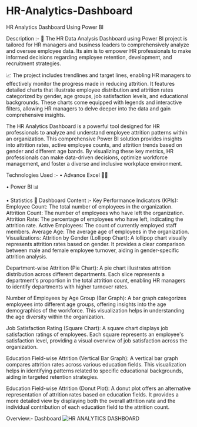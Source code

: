 # HR-Analytics-Dashboard
HR Analytics Dashboard Using Power BI

Description :-
💼 The HR Data Analysis Dashboard using Power BI project is tailored for HR managers and business leaders to comprehensively analyze and oversee employee data. Its aim is to empower HR professionals to make informed decisions regarding employee retention, development, and recruitment strategies.

📈 The project includes trendlines and target lines, enabling HR managers to effectively monitor the progress made in reducing attrition. It features detailed charts that illustrate employee distribution and attrition rates categorized by gender, age groups, job satisfaction levels, and educational backgrounds. These charts come equipped with legends and interactive filters, allowing HR managers to delve deeper into the data and gain comprehensive insights.

The HR Analytics Dashboard is a powerful tool designed for HR professionals to analyze and understand employee attrition patterns within an organization. This comprehensive Power BI solution provides insights into attrition rates, active employee counts, and attrition trends based on gender and different age bands. By visualizing these key metrics, HR professionals can make data-driven decisions, optimize workforce management, and foster a diverse and inclusive workplace environment.

Technologies Used :-
• Advance Excel 👨‍💻 

• Power BI 📊

• Statistics 📜
Dashboard Content :-
Key Performance Indicators (KPIs):
Employee Count: The total number of employees in the organization.
Attrition Count: The number of employees who have left the organization.
Attrition Rate: The percentage of employees who have left, indicating the attrition rate.
Active Employees: The count of currently employed staff members.
Average Age: The average age of employees in the organization.
Visualizations:
Attrition by Gender (Lollipop Chart): A lollipop chart visually represents attrition rates based on gender. It provides a clear comparison between male and female employee turnover, aiding in gender-specific attrition analysis.

Department-wise Attrition (Pie Chart): A pie chart illustrates attrition distribution across different departments. Each slice represents a department's proportion in the total attrition count, enabling HR managers to identify departments with higher turnover rates.

Number of Employees by Age Group (Bar Graph): A bar graph categorizes employees into different age groups, offering insights into the age demographics of the workforce. This visualization helps in understanding the age diversity within the organization.

Job Satisfaction Rating (Square Chart): A square chart displays job satisfaction ratings of employees. Each square represents an employee's satisfaction level, providing a visual overview of job satisfaction across the organization.

Education Field-wise Attrition (Vertical Bar Graph): A vertical bar graph compares attrition rates across various education fields. This visualization helps in identifying patterns related to specific educational backgrounds, aiding in targeted retention strategies.

Education Field-wise Attrition (Donut Plot): A donut plot offers an alternative representation of attrition rates based on education fields. It provides a more detailed view by displaying both the overall attrition rate and the individual contribution of each education field to the attrition count.

Overview:-
Dashboard
![HR ANALYTICS DASHBOARD](https://github.com/user-attachments/assets/de4caf01-b51f-4887-ad6f-09b0225a6091)


